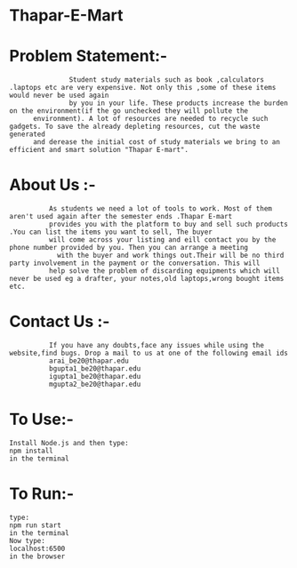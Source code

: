 # Thapar-E-Mart
# Problem Statement:-
                   Student study materials such as book ,calculators .laptops etc are very expensive. Not only this ,some of these items would never be used again
                   by you in your life. These products increase the burden on the environment(if the go unchecked they will pollute the
		  environment). A lot of resources are needed to recycle such gadgets. To save the already depleting resources, cut the waste generated
		  and derease the initial cost of study materials we bring to an efficient and smart solution "Thapar E-mart".
# About Us :- 
              As students we need a lot of tools to work. Most of them aren't used again after the semester ends .Thapar E-mart
              provides you with the platform to buy and sell such products .You can list the items you want to sell, The buyer 
              will come across your listing and eill contact you by the phone number provided by you. Then you can arrange a meeting
	            with the buyer and work things out.Their will be no third party involvement in the payment or the conversation. This will 
              help solve the problem of discarding equipments which will never be used eg a drafter, your notes,old laptops,wrong bought items etc. 
# Contact Us :- 
              If you have any doubts,face any issues while using the website,find bugs. Drop a mail to us at one of the following email ids
              arai_be20@thapar.edu
              bgupta1_be20@thapar.edu
              igupta1_be20@thapar.edu
              mgupta2_be20@thapar.edu
# To Use:-
	Install Node.js and then type:
	npm install
	in the terminal
# To Run:-
	type:
	npm run start
	in the terminal
	Now type:
	localhost:6500
	in the browser
